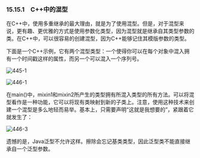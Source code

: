 ### 15.15.1　C++中的混型

在C++中，使用多重继承的最大理由，就是为了使用混型。但是，对于混型来说，更有趣、更优雅的方式是使用参数化类型，因为混型就是继承自其类型参数的类。在C++中，可以很容易的创建混型，因为C++能够记住其模版参数的类型。

下面是一个C++示例，它有两个混型类型：一个使得你可以在每个对象中混入拥有一个时间戳这样的属性，而另一个可以混入一个序列号。

![445-1](../Images/image03301.jpeg)

![446-1](../Images/image03302.jpeg)

在main()中，mixin1和mixin2所产生的类型拥有所混入类型的所有方法。可以将混型看作是一种功能，它可以将现有类映射到新的子类上。注意，使用这种技术来创建一个混型是多么地轻而易举。基本上，只需要声明“这就是我想要的”，紧跟着它就发生了：

![446-3](../Images/image03303.jpeg)

遗憾的是，Java泛型不允许这样。擦除会忘记基类类型，因此泛型类不能直接继承自一个泛型参数。